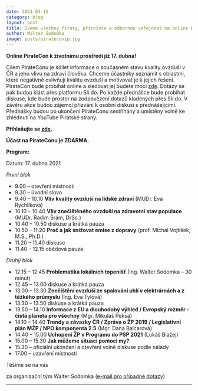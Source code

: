 ```yaml
---
date: 2021-03-15
category: blog
layout: post
title: Zveme všechny Piráty, příznivce a odbornou veřejnost na online PirateCon na téma kvalita ovzduší, který proběhne v sobotu 17. dubna 2021
author: Walter Sodomka
image: posts/pirateconzp.jpg
---
```


**Online PirateCon k životnímu prostředí již 17. dubna!**

Cílem PirateConu je sdílet informace o současném stavu kvality ovzduší v ČR a jeho vlivu na zdraví člověka. Chceme účastníky seznámit s oblastmi, které negativně ovlivňují kvalitu ovzduší a motivovat je k jejich řešení.
PirateCon bude probíhat online a sledovat jej budete moci [zde](https://pitube.pirati.cz/play/public1). Dotazy se pak budou klást přes platformu Sli.do. Po každé přednášce bude probíhat diskuse, kde bude prostor na zodpovězení dotazů kladených přes Sli.do. V závěru akce budou zájemci přizváni k osobní diskusi s přednášejícími. Přednášky budou po ukončení PirateConu sestříhány a umístěny volně ke zhlédnutí na YouTube Pirátské strany.

**Přihlašujte se [zde](https://forms.gle/PFhcdWupbjt82Vnn8).**

**Účast na PirateConu je ZDARMA.**

**Program:**

Datum: 17. dubna 2021

*První blok*
-  9.00 – otevření místnosti
-  9.30 – úvodní slovo
-  9.40 – 10.10 **Vliv kvality ovzduší na lidské zdraví** (MUDr. Eva Rychlíková)
- 10.10 – 10.40 **Vliv znečištěného ovzduší na zdravotní stav populace** (MUDr. Radim Šrám, DrSc.)
- 10.40 – 10.50 diskuse a krátká pauza
- 10.50 – 11.20 **Proč a jak snižovat emise z dopravy** (prof. Michal Vojtíšek, M.S., Ph.D.)
- 11.20 – 11.40 diskuse
- 11.40 – 12.15 obědová pauza

*Druhý blok*
- 12.15 – 12.45 **Problematika lokálních topenišť** (Ing. Walter Sodomka – 30 minut)
- 12.45 – 13.00 diskuse a krátká pauza
- 13.00 – 13.30 **Znečištění ovzduší ze spalování uhlí v elektrárnách a z těžkého průmyslu** (Ing. Eva Tylová)
- 13.30 – 13.50 diskuse a krátká pauza
- 13.50 – 14.10 **Informace z EU a dlouhodobý výhled / Evropský rozměr -  čistá planeta pro všechny** (Mgr. Mikuláš Peksa)
- 14.10 – 14.40 **Trendy a závazky ČR / Zpráva o ŽP 2019 / Legislativní plán MŽP / NPO komponenta 2.5** (Mgr. Dana Balcarová)
- 14.40 – 15.00 **Uchopení ŽP v Programu do PSP 2021** (Lukáš Blažej)
- 15.00 – 15.30 **Jak můžeme situaci pomoci my?**
- 15.30 – oficiální ukončení a otevření volné diskuse podle nálady
- 17.00 – uzavření místnosti

Těšíme se na vás

za organizační tým Walter Sodomka ([e-mail pro případné dotazy](mailto:walter.sodomka@pirati.cz))

- - -

